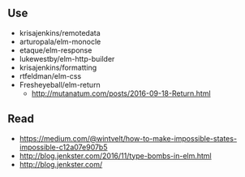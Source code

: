 ## Use

- krisajenkins/remotedata
- arturopala/elm-monocle
- etaque/elm-response
- lukewestby/elm-http-builder
- krisajenkins/formatting
- rtfeldman/elm-css
- Fresheyeball/elm-return
  - http://mutanatum.com/posts/2016-09-18-Return.html

## Read

- https://medium.com/@wintvelt/how-to-make-impossible-states-impossible-c12a07e907b5
- http://blog.jenkster.com/2016/11/type-bombs-in-elm.html
- http://blog.jenkster.com/
